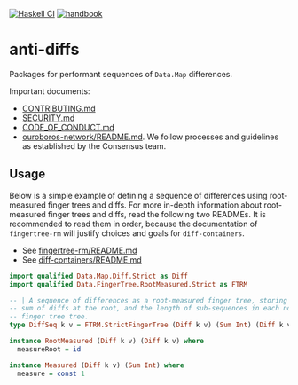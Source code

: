 [![Haskell CI](https://img.shields.io/github/actions/workflow/status/input-output-hk/anti-diffs/haskell.yml?label=Build&style=for-the-badge)](https://github.com/input-output-hk/anti-diffs/actions/workflows/haskell.yml)
[![handbook](https://img.shields.io/badge/policy-Cardano%20Engineering%20Handbook-informational?style=for-the-badge)](https://input-output-hk.github.io/cardano-engineering-handbook)

# anti-diffs

Packages for performant sequences of `Data.Map` differences.

Important documents:
* [CONTRIBUTING.md](./CONTRIBUTING.md)
* [SECURITY.md](./SECURITY.md)
* [CODE_OF_CONDUCT.md](./CODE_OF_CONDUCT.md)
* [ouroboros-network/README.md](
https://github.com/input-output-hk/ouroboros-network/blob/master/README.md). We
follow processes and guidelines as established by the Consensus team.

## Usage

Below is a simple example of defining a sequence of differences using
root-measured finger trees and diffs. For more in-depth information about
root-measured finger trees and diffs, read the following two READMEs. It is
recommended to read them in order, because the documentation of `fingertree-rm`
will justify choices and goals for `diff-containers`.

* See [fingertree-rm/README.md](./fingertree-rm/README.md)
* See [diff-containers/README.md](./diff-containers/README.md)

```haskell
import qualified Data.Map.Diff.Strict as Diff
import qualified Data.FingerTree.RootMeasured.Strict as FTRM

-- | A sequence of differences as a root-measured finger tree, storing the total
-- sum of diffs at the root, and the length of sub-sequences in each node of the
-- finger tree tree.
type DiffSeq k v = FTRM.StrictFingerTree (Diff k v) (Sum Int) (Diff k v)

instance RootMeasured (Diff k v) (Diff k v) where
  measureRoot = id

instance Measured (Diff k v) (Sum Int) where
  measure = const 1
```

